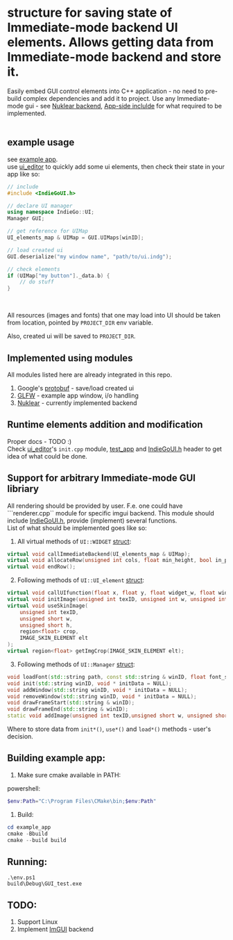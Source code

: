 # structure for saving state of Immediate-mode backend UI elements. Allows getting data from Immediate-mode backend and store it.

Easily embed GUI control elements into C++ application - no need to pre-build complex dependencies and add it to project.
Use any Immediate-mode gui - see [Nuklear backend](https://github.com/YgorVasilenko/IndieGoUI/blob/main/backends/Nuklear/renderer.cpp), [App-side inclulde](https://github.com/YgorVasilenko/IndieGoUI/blob/main/IndieGoUI.h) for what required to be implemented.<br>
<br>

## example usage
see [example app](https://github.com/YgorVasilenko/IndieGoUI/blob/main/example_app/src/app.cpp).<br>
use [ui_editor](https://github.com/YgorVasilenko/IndieGoUI/tree/main/ui_editor) to quickly add some ui elements, then check their state in your app like so:
```C++
// include 
#include <IndieGoUI.h>

// declare UI manager
using namespace IndieGo::UI;
Manager GUI;

// get reference for UIMap
UI_elements_map & UIMap = GUI.UIMaps[winID];

// load created ui
GUI.deserialize("my window name", "path/to/ui.indg");

// check elements
if (UIMap["my button"]._data.b) {
    // do stuff
}
```
<br>

All resources (images and fonts) that one may load into UI should be taken from location, pointed by  ```PROJECT_DIR``` env variable.<br>

Also, created ui will be saved to ```PROJECT_DIR```.

## Implemented using modules
All modules listed here are already integrated in this repo.
1. Google's [protobuf](https://developers.google.com/protocol-buffers) - save/load created ui
2. [GLFW](https://www.glfw.org/) - example app window, i/o handling
3. [Nuklear](https://github.com/YgorVasilenko/IndieGoUI/blob/main/backends/Nuklear/renderer.cpp) - currently implemented backend



## Runtime elements addition and modification
Proper docs - TODO :)<br>
Check [ui_editor](https://github.com/YgorVasilenko/IndieGoUI/blob/main/ui_editor/src/init.cpp)'s ```init.cpp``` module, [test_app](https://github.com/YgorVasilenko/IndieGoUI/blob/main/test_app/src/app.cpp) and [IndieGoUI.h](https://github.com/YgorVasilenko/IndieGoUI/blob/main/IndieGoUI.h) header to get idea of what could be done.<br>

## Support for arbitrary Immediate-mode GUI libriary
All rendering should be provided by user. F.e. one could have ```renderer.cpp`` module for specific imgui backend. This module should include [IndieGoUI.h](https://github.com/YgorVasilenko/IndieGoUI/blob/main/IndieGoUI.h), provide (implement) several functions.<br>
List of what should be implemented goes like so:<br>
1. All virtual methods of ```UI::WIDGET``` [struct](https://github.com/YgorVasilenko/IndieGoUI/blob/main/IndieGoUI.h#L569):
```C++
virtual void callImmediateBackend(UI_elements_map & UIMap);
virtual void allocateRow(unsigned int cols, float min_height, bool in_pixels);
virtual void endRow();
```
2. Following methods of ```UI::UI_element``` [struct](https://github.com/YgorVasilenko/IndieGoUI/blob/main/IndieGoUI.h#L227):
```C++
virtual void callUIfunction(float x, float y, float widget_w, float widget_h);
virtual void initImage(unsigned int texID, unsigned int w, unsigned int h, region<float> crop);
virtual void useSkinImage(
	unsigned int texID,
	unsigned short w,
	unsigned short h,
	region<float> crop,
	IMAGE_SKIN_ELEMENT elt
);
virtual region<float> getImgCrop(IMAGE_SKIN_ELEMENT elt);
```
3. Following methods of ```UI::Manager``` [struct](https://github.com/YgorVasilenko/IndieGoUI/blob/main/IndieGoUI.h#L703):
```C++
void loadFont(std::string path, const std::string & winID, float font_size = 16.f, bool useProjectDir = false, bool cutProjDirFromPath = true);
void init(std::string winID, void * initData = NULL);
void addWindow(std::string winID, void * initData = NULL);
void removeWindow(std::string winID, void * initData = NULL);
void drawFrameStart(std::string & winID);
void drawFrameEnd(std::string & winID);
static void addImage(unsigned int texID,unsigned short w, unsigned short h, region<float> crop);
```

Where to store data from ```init*()```, ```use*()``` and ```load*()``` methods - user's decision.

## Building example app:

1. Make sure cmake available in PATH:

powershell:
```powershell
$env:Path="C:\Program Files\CMake\bin;$env:Path"
```

1. Build:

```powershell
cd example_app
cmake -Bbuild
cmake --build build
```

## Running:
```
.\env.ps1
build\Debug\GUI_test.exe
```

## TODO:
1. Support Linux
2. Implement [ImGUI](https://github.com/ocornut/imgui) backend